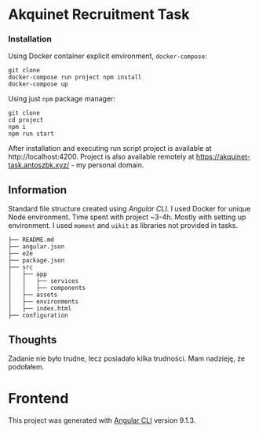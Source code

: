 # Akquinet Recruitment Task

### Installation

Using Docker container explicit environment, `docker-compose`:

```
git clone
docker-compose run project npm install
docker-compose up
```

Using just `npm` package manager:

```
git clone
cd project
npm i
npm run start
```

After installation and executing run script project is available at http://localhost:4200.
Project is also available remotely at https://akquinet-task.antoszbk.xyz/ - my personal domain.

## Information

Standard file structure created using _Angular CLI_.
I used Docker for unique Node environment.
Time spent with project ~3-4h. Mostly with setting up environment.
I used `moment` and `uikit` as libraries not provided in tasks.

```
├── README.md
├── angular.json
├── e2e
├── package.json
├── src
│   ├── app
│   │   ├── services
│   │   ├── components
│   ├── assets
│   ├── environments
│   ├── index.html
├── configuration
```

## Thoughts

Zadanie nie było trudne, lecz posiadało kilka trudności. Mam nadzieję, że podołałem.

# Frontend

This project was generated with [Angular CLI](https://github.com/angular/angular-cli) version 9.1.3.

```

```
